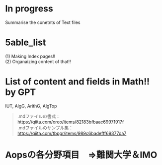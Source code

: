 # In progress
Summarise the conetnts of Text files

# 5able_list

(1) Making Index pages!!  
(2) Organaizing content of that!!  

# List of content and fields in Math!! by GPT
IUT, AlgG, ArithG, AlgTop  
>.mdファイルの書式：https://qiita.com/oreo/items/82183bfbaac69971917f  
>.mdファイルのサンプル集：https://qiita.com/tbpgr/items/989c6badefff69377da7

# Aopsの各分野項目　⇒難関大学＆IMO
